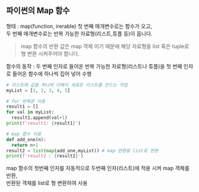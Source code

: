 ## 파이썬의 Map 함수  

형태 : map(function, irerable)
첫 번째 매개변수로는 함수가 오고,   
두 번째 매개변수로는 반복 가능한 자료형(리스트,튜플 등)이 옵니다.
>map 함수의 반환 값은 map 객체 이기 때문에 해당 자료형을 list 혹은 tuple로 형 변환 시켜주어야 합니다.

함수의 동작 : 두 번째 인자로 들어온 반복 가능한 자료형(리스트나 튜플)을 첫 번째 인자로 들어온 함수에 하나씩 집어 넣어 수행

``` python
# 리스트에 값을 하나씩 더해서 새로운 리스트를 만드는 작업 
myList = [1, 2, 3, 4, 5]   

# for 반복문 이용  
result1 = [] 
for val in myList:
  result1.append(val+1)
print(f'result1: {result1}')

# map 함수 이용
def add_one(n):
  return n+1
result2 = list(map(add_one,myList)) # map 반환을 list로 변환
print(f'result2 : {result2}')

```
map 함수의 첫번째 인자를 자동적으로 두번째 인자(리스트)에 적용 시켜 map 객체를 반환,  
반환된 객체를 list로 형 변환하여 사용

